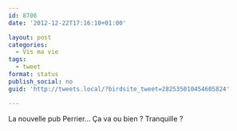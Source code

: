 ```yaml
---
id: 8706
date: '2012-12-22T17:16:10+01:00'

layout: post
categories:
  - Vis ma vie
tags:
  - tweet
format: status
publish_social: no
guid: 'http://tweets.local/?birdsite_tweet=282535010454605824'

---
```


La nouvelle pub Perrier… Ça va ou bien ? Tranquille ?